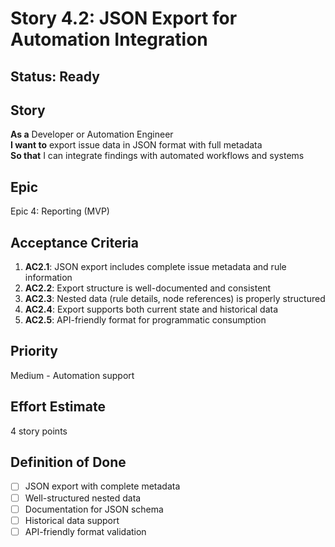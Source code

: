 # Story 4.2: JSON Export for Automation Integration

## Status: Ready

## Story
**As a** Developer or Automation Engineer  
**I want to** export issue data in JSON format with full metadata  
**So that** I can integrate findings with automated workflows and systems

## Epic
Epic 4: Reporting (MVP)

## Acceptance Criteria
1. **AC2.1**: JSON export includes complete issue metadata and rule information
2. **AC2.2**: Export structure is well-documented and consistent
3. **AC2.3**: Nested data (rule details, node references) is properly structured
4. **AC2.4**: Export supports both current state and historical data
5. **AC2.5**: API-friendly format for programmatic consumption

## Priority
Medium - Automation support

## Effort Estimate
4 story points

## Definition of Done
- [ ] JSON export with complete metadata
- [ ] Well-structured nested data
- [ ] Documentation for JSON schema
- [ ] Historical data support
- [ ] API-friendly format validation
